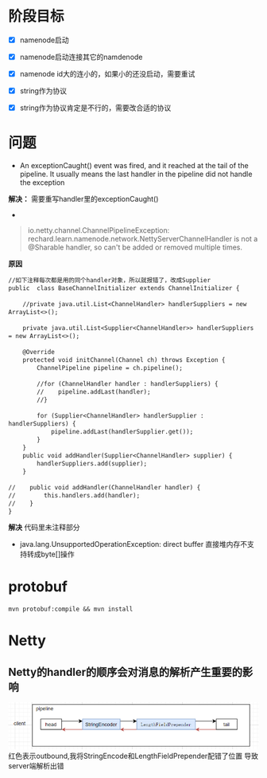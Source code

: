 # 阶段目标
- [x] namenode启动 
- [x] namenode启动连接其它的namdenode
- [x] namenode id大的连小的，如果小的还没启动，需要重试
- [x] string作为协议
- [x] string作为协议肯定是不行的，需要改合适的协议



# 问题
-  An exceptionCaught() event was fired, and it reached at the tail of the pipeline. It usually means the last handler in the pipeline did not handle the exception
 
 **解决：** 
需要重写handler里的exceptionCaught()



- 
> io.netty.channel.ChannelPipelineException: rechard.learn.namenode.network.NettyServerChannelHandler is not a @Sharable handler, so can't be added or removed multiple times.

**原因**

```
//如下注释每次都是用的同个handler对象，所以就报错了，改成Supplier
public  class BaseChannelInitializer extends ChannelInitializer {

    //private java.util.List<ChannelHandler> handlerSuppliers = new ArrayList<>();

    private java.util.List<Supplier<ChannelHandler>> handlerSuppliers = new ArrayList<>();

    @Override
    protected void initChannel(Channel ch) throws Exception {
        ChannelPipeline pipeline = ch.pipeline();
        
        //for (ChannelHandler handler : handlerSuppliers) {
        //    pipeline.addLast(handler);
        //}        

        for (Supplier<ChannelHandler> handlerSupplier : handlerSuppliers) {
            pipeline.addLast(handlerSupplier.get());
        }
    }
    public void addHandler(Supplier<ChannelHandler> supplier) {
        handlerSuppliers.add(supplier);
    }

//    public void addHandler(ChannelHandler handler) {
//        this.handlers.add(handler);
//    }
}
```
**解决**
代码里未注释部分

- java.lang.UnsupportedOperationException: direct buffer
直接堆内存不支持转成byte[]操作

# protobuf

```
mvn protobuf:compile && mvn install
```

# Netty
## Netty的handler的顺序会对消息的解析产生重要的影响

 ![env](doc/error_config_pipeline.png)
红色表示outbound,我将StringEncode和LengthFieldPrepender配错了位置
导致server端解析出错



